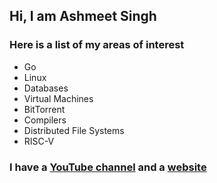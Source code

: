 ## Hi, I am Ashmeet Singh

### Here is a list of my areas of interest

- Go
- Linux
- Databases
- Virtual Machines
- BitTorrent
- Compilers
- Distributed File Systems
- RISC-V

### I have a [YouTube channel](https://www.youtube.com/@BytesBasement) and a [website](https://bytesbasement.com/)
